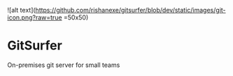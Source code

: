 ![alt text](https://github.com/rishanexe/gitsurfer/blob/dev/static/images/git-icon.png?raw=true =50x50)
# GitSurfer
On-premises git server for small teams
